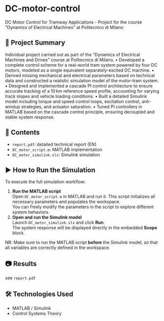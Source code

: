 # DC-motor-control
 DC Motor Control for Tramway Applications - Project for the course "Dynamics of Electrical Machines" at Politecnico di Milano

 ## 🚀 Project Summary
Individual project carried out as part of the “Dynamics of Electrical Machines and Drives” course at Politecnico di Milano.
• Developed a complete control scheme for a real-world tram system powered by four DC motors, modeled as a single equivalent separately-excited DC machine.
• Derived missing mechanical and electrical parameters based on technical data and constructed a realistic simulation model of the motor-tram system.
• Designed and implemented a cascade PI control architecture to ensure accurate tracking of a 10 km reference speed profile, accounting for varying track slopes and vehicle loading conditions.
• Built a detailed Simulink model including torque and speed control loops, excitation control, anti-windup strategies, and actuator saturation.
• Tuned PI controllers in MATLAB based on the cascade control principle, ensuring decoupled and stable system response.

## 📁 Contents
- `report.pdf`: detailed technical report (EN)
- `DC_motor_script.m`: MATLAB implementation
- `DC_motor_simulink.slx`: Simulink simulation

## ▶️ How to Run the Simulation
To execute the full simulation workflow:

1. **Run the MATLAB script**  
   Open `DC_motor_script.m` in MATLAB and run it. This script initializes all necessary parameters and populates the workspace.  
   You can freely modify the parameters in the script to explore different system behaviors.
2. **Open and run the Simulink model**  
   Launch `DC_motor_simulink.slx` and click **Run**.  
   The system response will be displayed directly in the embedded **Scope** block.

NB: Make sure to run the MATLAB script **before** the Simulink model, so that all variables are correctly defined in the workspace.

## 📷 Results
see `report.pdf`

## 🛠️ Technologies Used
- MATLAB / Simulink
- Control Systems Theory
